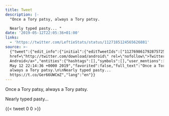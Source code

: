 ```yaml
---
title: Tweet
description: |-
  "Once a Tory patsy, always a Tory patsy.

  Nearly typed pasty... "
date: '2019-05-12T22:05:36+01:00'
links:
  - 'https://twitter.com/LeftieStats/status/1127185124565626881'
source: >-
  {"tweet":{"edit_info":{"initial":{"editTweetIds":["1127698617928757250"],"editableUntil":"2019-05-12T23:14:36.798Z","editsRemaining":"5","isEditEligible":true}},"retweeted":false,"source":"<a
  href=\"http://twitter.com/download/android\" rel=\"nofollow\">Twitter for
  Android</a>","entities":{"hashtags":[],"symbols":[],"user_mentions":[],"urls":[{"url":"https://t.co/Ger66UWCmZ","expanded_url":"https://twitter.com/LeftieStats/status/1127185124565626881","display_url":"twitter.com/LeftieStats/st…","indices":["63","86"]}]},"display_text_range":["0","86"],"favorite_count":"0","id_str":"1127698617928757250","truncated":false,"retweet_count":"0","id":"1127698617928757250","possibly_sensitive":false,"created_at":"Sun
  May 12 22:14:36 +0000 2019","favorited":false,"full_text":"Once a Tory patsy,
  always a Tory patsy.\n\nNearly typed pasty...
  https://t.co/Ger66UWCmZ","lang":"en"}}
---
```

Once a Tory patsy, always a Tory patsy.

Nearly typed pasty... 
    
{{< tweet 0 0 >}}
    
